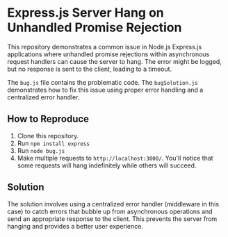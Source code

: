 # Express.js Server Hang on Unhandled Promise Rejection

This repository demonstrates a common issue in Node.js Express.js applications where unhandled promise rejections within asynchronous request handlers can cause the server to hang.  The error might be logged, but no response is sent to the client, leading to a timeout.

The `bug.js` file contains the problematic code. The `bugSolution.js` demonstrates how to fix this issue using proper error handling and a centralized error handler.

## How to Reproduce

1. Clone this repository.
2. Run `npm install express`
3. Run `node bug.js`
4. Make multiple requests to `http://localhost:3000/`. You'll notice that some requests will hang indefinitely while others will succeed.

## Solution

The solution involves using a centralized error handler (middleware in this case) to catch errors that bubble up from asynchronous operations and send an appropriate response to the client. This prevents the server from hanging and provides a better user experience.